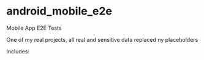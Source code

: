 # android_mobile_e2e
Mobile App E2E Tests

One of my real projects, all real and sensitive data replaced ny placeholders

Includes: